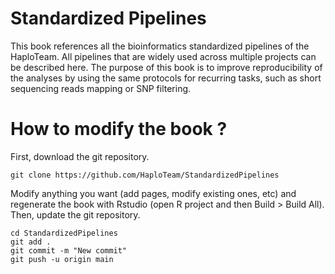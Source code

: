 # Standardized Pipelines

This book references all the bioinformatics standardized pipelines of the HaploTeam. All pipelines that are widely used across multiple projects can be described here. The purpose of this book is to improve reproducibility of the analyses by using the same protocols for recurring tasks, such as short sequencing reads mapping or SNP filtering. 

# How to modify the book ?

First, download the git repository.  
```{bash}
git clone https://github.com/HaploTeam/StandardizedPipelines
```

Modify anything you want (add pages, modify existing ones, etc) and regenerate the book with Rstudio (open R project and then Build > Build All). Then, update the git repository. 

```{bash}
cd StandardizedPipelines
git add .
git commit -m "New commit"
git push -u origin main
```

